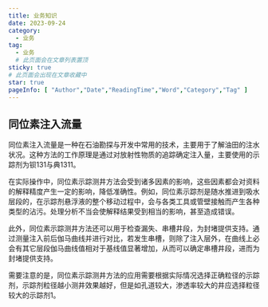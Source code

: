 ```yaml
---
title: 业务知识
date: 2023-09-24
category:
  - 业务
tag:
  - 业务
  # 此页面会在文章列表置顶
sticky: true
# 此页面会出现在文章收藏中
star: true
pageInfo: [ "Author","Date","ReadingTime","Word","Category","Tag" ]
---
```


## 同位素注入流量

同位素注入流量是一种在石油勘探与开发中常用的技术，主要用于了解油田的注水状况。这种方法的工作原理是通过对放射性物质的追踪确定注入量，主要使用的示踪剂为钡131与典1311。

在实际操作中，同位素示踪测井方法会受到诸多因素的影响，这些因素都会对资料的解释精度产生一定的影响，降低准确性。例如，同位素示踪剂是随水推进到吸水层段的，在示踪剂悬浮液的整个移动过程中，会与各类工具或管壁接触而产生各种类型的沾污。处理分析不当会使解释结果受到相当的影响，甚至造成错误。

此外，同位素示踪测井方法还可以用于检查漏失、串槽井段，为封堵提供支持。通过测量注入前后伽马曲线并进行对比，若发生串槽，则除了注入层外，在曲线上必会有其它层段伽马曲线值相对于基线值显著增加，从而可以确定串槽井段，进而为封堵提供支持。

需要注意的是，同位素示踪测井方法的应用需要根据实际情况选择正确粒径的示踪剂，示踪剂粒径越小测井效果越好，但是如孔道较大，渗透率较大的井应选择粒径较大的示踪剂1。